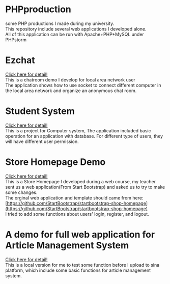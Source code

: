 # PHPproduction
some PHP productions I made during my university.   
This repository include several web applications I developed alone.   
All of this application can be run with Apache+PHP+MySQL under PHPstorm

# Ezchat   
[Click here for detail!](./ezchat)   
This is a chatroom demo I develop for local area network user   
The application shows how to use socket to connect different computer in the local area network and organize an anonymous chat room.   

# Student System   
[Click here for detail!](./studentsystem)   
This is a project for Computer system, 
The application included basic operation for an application with database. For different type of users, they will have different user permission.

# Store Homepage Demo   
[Click here for detail!](./mydemo_v1)   
This is a Store Homepage I developed during a web course, my teacher sent us a web application(From Start Bootstrap) and asked us to try to make some changes.   
The orginal web application and template should came from here:[https://github.com/StartBootstrap/startbootstrap-shop-homepage](https://github.com/StartBootstrap/startbootstrap-shop-homepage)   
I tried to add some functions about users' login, register, and logout.   

# A demo for full web application for Article Management System   
[Click here for detail!](./PHPdemo)   
This is a local version for me to test some function before I upload to sina platform, which include some basic functions for article management system.   
